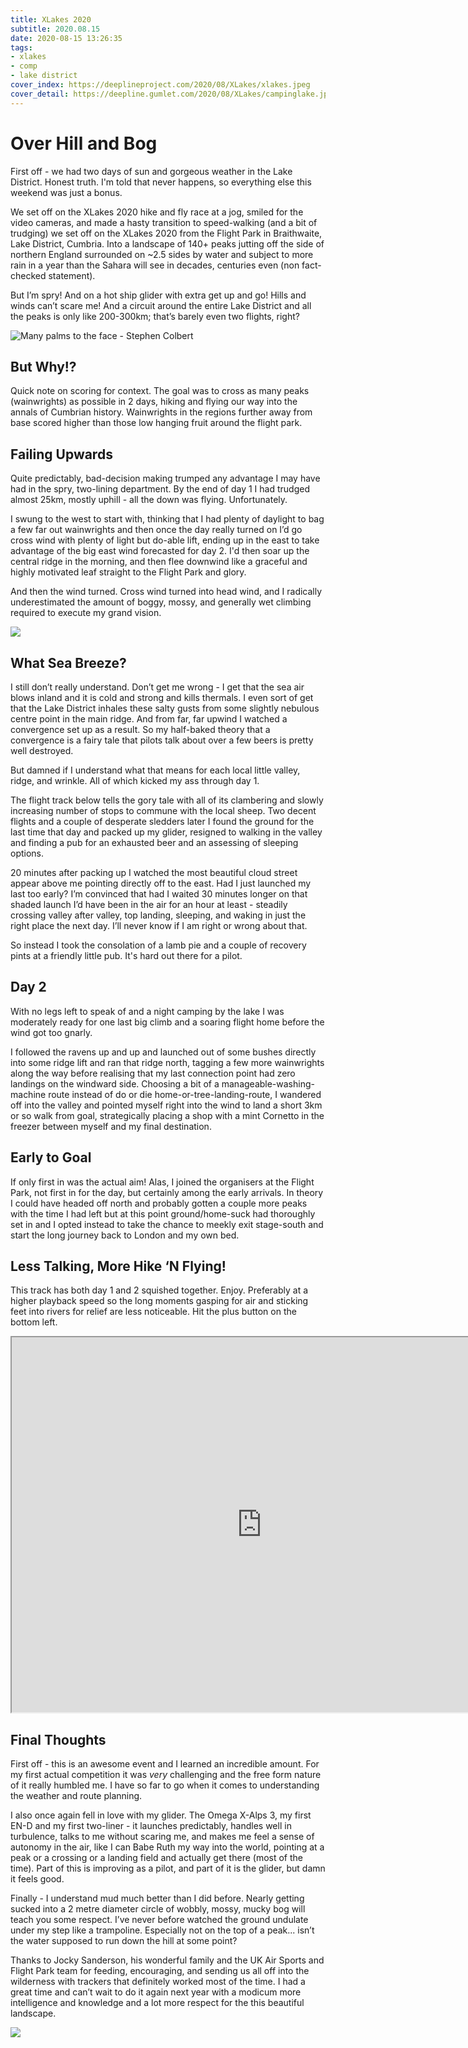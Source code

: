 ```yaml
---
title: XLakes 2020
subtitle: 2020.08.15
date: 2020-08-15 13:26:35
tags:
- xlakes
- comp
- lake district
cover_index: https://deeplineproject.com/2020/08/XLakes/xlakes.jpeg
cover_detail: https://deepline.gumlet.com/2020/08/XLakes/campinglake.jpeg
---
```


# Over Hill and Bog
First off - we had two days of sun and gorgeous weather in the Lake District. Honest truth. I'm told that never happens, so everything else this weekend was just a bonus.

We set off on the XLakes 2020 hike and fly race at a jog, smiled for the video cameras, and made a hasty transition to speed-walking (and a bit of trudging) we set off on the XLakes 2020 from the Flight Park in Braithwaite, Lake District, Cumbria. Into a landscape of 140+ peaks jutting off the side of northern England surrounded on ~2.5 sides by water and subject to more rain in a year than the Sahara will see in decades, centuries even (non fact-checked statement).

But I’m spry! And on a hot ship glider with extra get up and go! Hills and winds can’t scare me! And a circuit around the entire Lake District and all the peaks is only like 200-300km; that’s barely even two flights, right?

![Many palms to the face - Stephen Colbert](https://media.giphy.com/media/GfAD7Bl016Gfm/giphy.gif)


## But Why!?
Quick note on scoring for context. The goal was to cross as many peaks (wainwrights) as possible in 2 days, hiking and flying our way into the annals of Cumbrian history. Wainwrights in the regions further away from base scored higher than those low hanging fruit around the flight park.

## Failing Upwards
Quite predictably, bad-decision making trumped any advantage I may have had in the spry, two-lining department. By the end of day 1 I had trudged almost 25km, mostly uphill - all the down was flying. Unfortunately.

I swung to the west to start with, thinking that I had plenty of daylight to bag a few far out wainwrights and then once the day really turned on I’d go cross wind with plenty of light but do-able lift, ending up in the east to take advantage of the big east wind forecasted for day 2. I'd then soar up the central ridge in the morning, and then flee downwind like a graceful and highly motivated leaf straight to the Flight Park and glory.

And then the wind turned. Cross wind turned into head wind, and I radically underestimated the amount of boggy, mossy, and generally wet climbing required to execute my grand vision.

![](https://deepline.gumlet.com/2020/08/XLakes/peaks.jpeg)


## What Sea Breeze?
I still don’t really understand. Don’t get me wrong - I get that the sea air blows inland and it is cold and strong and kills thermals. I even sort of get that the Lake District inhales these salty gusts from some slightly nebulous centre point in the main ridge. And from far, far upwind I watched a convergence set up as a result. So my half-baked theory that a convergence is a fairy tale that pilots talk about over a few beers is pretty well destroyed.

But damned if I understand what that means for each local little valley, ridge, and wrinkle. All of which kicked my ass through day 1.

The flight track below tells the gory tale with all of its clambering and slowly increasing number of stops to commune with the local sheep. Two decent flights and a couple of desperate sledders later I found the ground for the last time that day and packed up my glider, resigned to walking in the valley and finding a pub for an exhausted beer and an assessing of sleeping options.

20 minutes after packing up I watched the most beautiful cloud street appear above me pointing directly off to the east. Had I just launched my last too early? I’m convinced that had I waited 30 minutes longer on that shaded launch I’d have been in the air for an hour at least - steadily crossing valley after valley, top landing, sleeping, and waking in just the right place the next day. I’ll never know if I am right or wrong about that.

So instead I took the consolation of a lamb pie and a couple of recovery pints at a friendly little pub. It's hard out there for a pilot.

## Day 2
With no legs left to speak of and a night camping by the lake I was moderately ready for one last big climb and a soaring flight home before the wind got too gnarly.

I followed the ravens up and up and launched out of some bushes  directly into some ridge lift and ran that ridge north, tagging a few more wainwrights along the way before realising that my last connection point had zero landings on the windward side. Choosing a bit of a manageable-washing-machine route instead of do or die home-or-tree-landing-route, I wandered off into the valley and pointed myself right into the wind to land a short 3km or so walk from goal, strategically placing a shop with a mint Cornetto in the freezer between myself and my final destination.

## Early to Goal
If only first in was the actual aim! Alas, I joined the organisers at the Flight Park, not first in for the day, but certainly among the early arrivals. In theory I could have headed off north and probably gotten a couple more peaks with the time I had left but at this point ground/home-suck had thoroughly set in and I opted instead to take the chance to meekly exit stage-south and start the long journey back to London and my own bed.

## Less Talking, More Hike ‘N Flying!

This track has both day 1 and 2 squished together. Enjoy. Preferably at a higher playback speed so the long moments gasping for air and sticking feet into rivers for relief are less noticeable. Hit the plus button on the bottom left.

<iframe src="https://ayvri.com/embed/g0jgg3yejo/ckdobqx8l00013b69k5tpt8qf" allowfullscreen height="600" width="800"></iframe>

## Final Thoughts
First off - this is an awesome event and I learned an incredible amount. For my first actual competition it was *very* challenging and the free form nature of it really humbled me. I have so far to go when it comes to understanding the weather and route planning.

I also once again fell in love with my glider. The Omega X-Alps 3, my first EN-D and my first two-liner - it launches predictably, handles well in turbulence, talks to me without scaring me, and makes me feel a sense of autonomy in the air, like I can Babe Ruth my way into the world, pointing at a peak or a crossing or a landing field and actually get there (most of the time). Part of this is improving as a pilot, and part of it is the glider, but damn it feels good.

Finally - I understand mud much better than I did before. Nearly getting sucked into a 2 metre diameter circle of wobbly, mossy, mucky bog will teach you some respect. I’ve never before watched the ground undulate under my step like a trampoline. Especially not on the top of a peak... isn’t the water supposed to run down the hill at some point?

Thanks to Jocky Sanderson, his wonderful family and the UK Air Sports and Flight Park team for feeding, encouraging, and sending us all off into the wilderness with trackers that definitely worked most of the time. I had a great time and can’t wait to do it again next year with a modicum more intelligence and knowledge and a lot more respect for the this beautiful landscape.

![](https://deepline.gumlet.com/2020/08/XLakes/river.jpeg)
